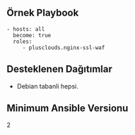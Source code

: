 Örnek Playbook
----------------
    - hosts: all
      become: true
      roles:
         - plusclouds.nginx-ssl-waf

Desteklenen Dağıtımlar
-------
* Debian tabanli hepsi.

Minimum Ansible Versionu
-------
2
